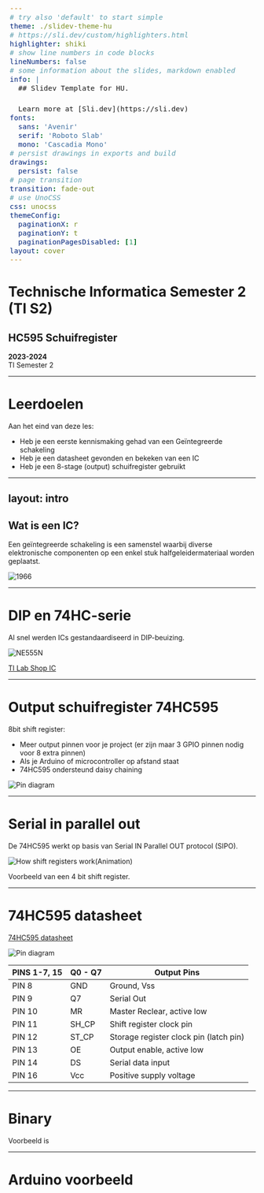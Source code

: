 ```yaml
---
# try also 'default' to start simple
theme: ./slidev-theme-hu
# https://sli.dev/custom/highlighters.html
highlighter: shiki
# show line numbers in code blocks
lineNumbers: false
# some information about the slides, markdown enabled
info: |
  ## Slidev Template for HU.

  Learn more at [Sli.dev](https://sli.dev)
fonts:
  sans: 'Avenir'
  serif: 'Roboto Slab'
  mono: 'Cascadia Mono'
# persist drawings in exports and build
drawings:
  persist: false
# page transition
transition: fade-out
# use UnoCSS
css: unocss
themeConfig:
  paginationX: r
  paginationY: t
  paginationPagesDisabled: [1]
layout: cover
---
```


<style>
code, pre {
  font-size: 0.9rem;
  line-height: 1.5rem;
}

pre {
  left: 6px;
  border-left: 3px solid rgba(255, 255, 255, 0.07);
}
</style>

# Technische Informatica Semester 2 (TI S2)

## HC595 Schuifregister

<subtitle><b>2023-2024</b><br>
TI Semester 2
</subtitle>

---

# Leerdoelen 

Aan het eind van deze les: 

- Heb je een eerste kennismaking gehad van een Geïntegreerde schakeling
- Heb je een datasheet gevonden en bekeken van een IC
- Heb je een 8-stage (output) schuifregister gebruikt

---
layout: intro
---

## Wat is een IC?

Een geïntegreerde schakeling is een samenstel waarbij diverse elektronische componenten op een enkel stuk halfgeleidermateriaal worden geplaatst.

![1966](/IntegratedCircuit1966.jfif)

<!-- 
De afkorting IC komt van de Engelse term Integrated Circuit. Als het een grote IC betreft wordt deze ook wel microchip of chip genoemd.
-->

---

# DIP en 74HC-serie

Al snel werden ICs gestandaardiseerd in DIP-beuizing.

![NE555N](/Signetics_NE555N.jfif)

[TI Lab Shop IC](https://hu-hbo-ict.gitlab.io/turing-lab/ti-lab-shop/LA04.html)

<!--
DIP Dual in-line Package
-->

---

# Output schuifregister 74HC595

 8bit shift register:
 - Meer output pinnen voor je project (er zijn maar 3 GPIO pinnen nodig voor 8 extra pinnen)
 - Als je Arduino of microcontroller op afstand staat
 - 74HC595 ondersteund daisy chaining  

![Pin diagram](/595_pin_diagram.png)

---

# Serial in parallel out

De 74HC595 werkt op basis van Serial IN Parallel OUT protocol (SIPO).

![How shift registers work(Animation)](https://www.youtube.com/watch?v=6nsQuKBRyl4)

Voorbeeld van een 4 bit shift register.

<!--
De IC ontvangt seriele data van de microcontroller en stuurt de data door naar parallele pinnen. De data wordt verzonden naar data in via pulsen van 5V hoog en laag voltages met synchronisatie van het clock signaal. 5V is een digital waarde 1. 0V een digitale waarde 0. Clock is een constante hoog en laag signaal met een vastgestelde frequentie. Deze kan werken als een data shifter voor de registers.
-->

---

# 74HC595 datasheet

[74HC595 datasheet](https://www.ti.com/lit/ds/symlink/cd74hc595.pdf)

![Pin diagram](/595_pin_diagram.png)

| PINS 1-7, 15	| Q0 - Q7	| Output Pins |
| --- | --- | --- |
| PIN 8	| GND	| Ground, Vss |
| PIN 9	| Q7	| Serial Out |
| PIN 10 | MR	| Master Reclear, active low |
| PIN 11 | SH_CP | Shift register clock pin |
| PIN 12 | ST_CP | Storage register clock pin (latch pin) |
| PIN 13 | OE	| Output enable, active low |
| PIN 14 | DS	| Serial data input |
| PIN 16 | Vcc | Positive supply voltage |

<!--
MR Master Reclear en OE Output Enable gebruiken we niet, dit zorgt wel voor undefined behaviour tijdens het opstarten. Je kan er voor kiezen ook deze pinnen met je Arduino aan te sturen. De pinnen die actief laag zijn hebben een streep boven de Pin benaming. Q7' is geen output maar serial out om een volgende 74HC595 te daisy-chaining.
-->


---

# Binary

Voorbeeld is


---

# Arduino voorbeeld
